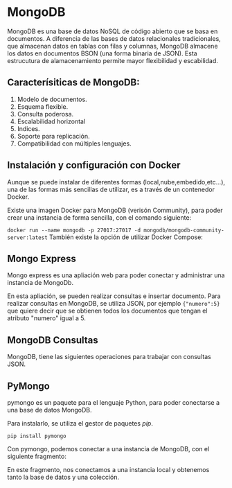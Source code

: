 # MongoDB
MongoDB es una base de datos NoSQL de código abierto que se basa en documentos. A diferencia de las bases de datos relacionales tradicionales, que almacenan datos en tablas con filas y columnas, MongoDB almacene los datos en documentos BSON (una forma binaria de JSON).
Esta estrucutura de alamacenamiento permite mayor flexibilidad y escabilidad.
## Caracterísiticas de MongoDB:
1. Modelo de documentos.
2. Esquema flexible.
3. Consulta poderosa.
4. Escalabilidad horizontal
5. Indices.
6. Soporte para replicación.
7. Compatibilidad con múltiples lenguajes.
## Instalación y configuración con Docker
Aunque se puede instalar de diferentes formas (local,nube,embedido,etc...), una de las formas más sencillas de utilizar, es a través de un contenedor Docker.

Existe una imagen Docker para MongoDB (verisón Community), para poder crear una instancia de forma sencilla, con el comando siguiente:

``` docker run --name mongodb -p 27017:27017 -d mongodb/mongodb-community-server:latest ```
También existe la opción de utilizar Docker Compose:

## Mongo Express 
Mongo express es una apliación web para poder conectar y administrar una instancia de MongoDb.

En esta apliación, se pueden realizar consultas e insertar documento.
Para realizar consultas en MongoDB, se utiliza JSON, por ejemplo ```{"numero":5}``` que quiere decir que se obtienen todos los documentos que tengan el atributo "numero" igual a 5.

## MongoDB Consultas
MongoDB, tiene las siguientes operaciones para trabajar con consultas JSON.
## PyMongo
pymongo es un paquete para el lenguaje Python, para poder conectarse a una base de datos MongoDB.

Para instalarlo, se utiliza el gestor de paquetes *pip*.

```
pip install pymongo
```
Con pymongo, podemos conectar a una instancia de MongoDB, con el siguiente fragmento:

En este fragmento, nos conectamos a una instancia local y obtenemos tanto la base de datos y una colección.